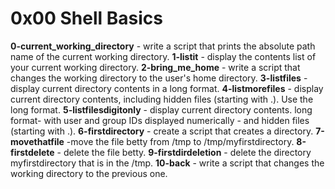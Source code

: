 # 0x00 Shell Basics
**0-current_working_directory** - write a script that prints the absolute path name of the current working directory.
**1-listit** - display the contents list of your current working directory.
**2-bring_me_home** - write a script that changes the working directory to the user's home directory.
**3-listfiles** - display current directory contents in a long format.
**4-listmorefiles** - display current directory contents, including hidden files (starting with .). Use the long format.
**5-listfilesdigitonly** - display current directory contents. long format- with user and group IDs displayed numerically - and hidden files (starting with .).
**6-firstdirectory** - create a script that creates a directory.
**7-movethatfile** -move the file betty from /tmp to /tmp/myfirstdirectory.
**8-firstdelete** - delete the file betty.
**9-firstdirdeletion** - delete the directory myfirstdirectory that is in the /tmp.
**10-back** - write a script that changes the working directory to the previous one.
